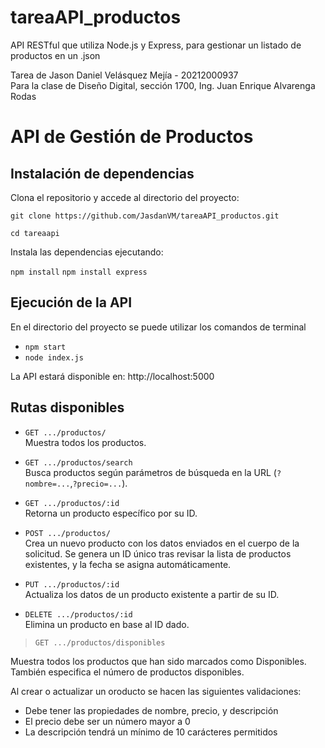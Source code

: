 # tareaAPI_productos
API RESTful que utiliza Node.js y Express, para gestionar un listado de productos en un .json

Tarea de Jason Daniel Velásquez Mejía - 20212000937  
Para la clase de Diseño Digital, sección 1700, Ing. Juan Enrique Alvarenga Rodas

# API de Gestión de Productos

## Instalación de dependencias

Clona el repositorio y accede al directorio del proyecto:

`git clone https://github.com/JasdanVM/tareaAPI_productos.git`

`cd tareaapi`

Instala las dependencias ejecutando:

`npm install`
`npm install express`

## Ejecución de la API

En el directorio del proyecto se puede utilizar los comandos de terminal
- `npm start`
- `node index.js`

La API estará disponible en:
http://localhost:5000


## Rutas disponibles

- `GET .../productos/`  
  Muestra todos los productos.

- `GET .../productos/search`  
  Busca productos según parámetros de búsqueda en la URL (`?nombre=...`,`?precio=...`).

- `GET .../productos/:id`  
  Retorna un producto específico por su ID.

- `POST .../productos/`  
  Crea un nuevo producto con los datos enviados en el cuerpo de la solicitud.
  Se genera un ID único tras revisar la lista de productos existentes, y la fecha se asigna automáticamente.

- `PUT .../productos/:id`  
  Actualiza los datos de un producto existente a partir de su ID.

- `DELETE .../productos/:id`  
  Elimina un producto en base al ID dado.

> `GET .../productos/disponibles`

 Muestra todos los productos que han sido marcados como Disponibles.
 También especifica el número de productos disponibles.

Al crear o actualizar un oroducto se hacen las siguientes validaciones:
- Debe tener las propiedades de nombre, precio, y descripción
- El precio debe ser un número mayor a 0
- La descripción tendrá un mínimo de 10 carácteres permitidos
